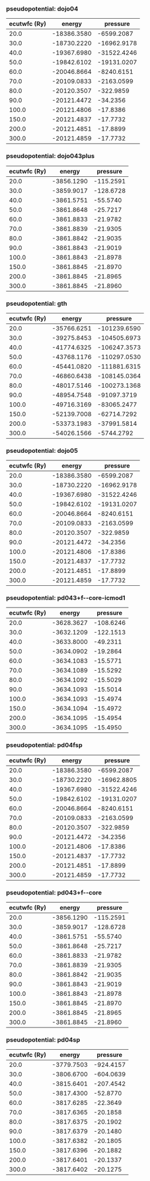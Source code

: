 ### pseudopotential: dojo04
| ecutwfc (Ry) | energy | pressure | 
| --- | --- | --- | 
| 20.0 | -18386.3580| -6599.2087|
| 30.0 | -18730.2220| -16962.9178|
| 40.0 | -19367.6980| -31522.4246|
| 50.0 | -19842.6102| -19131.0207|
| 60.0 | -20046.8664| -8240.6151|
| 70.0 | -20109.0833| -2163.0599|
| 80.0 | -20120.3507| -322.9859|
| 90.0 | -20121.4472| -34.2356|
| 100.0 | -20121.4806| -17.8386|
| 150.0 | -20121.4837| -17.7732|
| 200.0 | -20121.4851| -17.8899|
| 300.0 | -20121.4859| -17.7732|

### pseudopotential: dojo043plus
| ecutwfc (Ry) | energy | pressure | 
| --- | --- | --- | 
| 20.0 | -3856.1290| -115.2591|
| 30.0 | -3859.9017| -128.6728|
| 40.0 | -3861.5751| -55.5740|
| 50.0 | -3861.8648| -25.7217|
| 60.0 | -3861.8833| -21.9782|
| 70.0 | -3861.8839| -21.9305|
| 80.0 | -3861.8842| -21.9035|
| 90.0 | -3861.8843| -21.9019|
| 100.0 | -3861.8843| -21.8978|
| 150.0 | -3861.8845| -21.8970|
| 200.0 | -3861.8845| -21.8965|
| 300.0 | -3861.8845| -21.8960|

### pseudopotential: gth
| ecutwfc (Ry) | energy | pressure | 
| --- | --- | --- | 
| 20.0 | -35766.6251| -101239.6590|
| 30.0 | -39275.8453| -104505.6973|
| 40.0 | -41774.6325| -106247.3573|
| 50.0 | -43768.1176| -110297.0530|
| 60.0 | -45441.0820| -111881.6315|
| 70.0 | -46860.6438| -108145.0364|
| 80.0 | -48017.5146| -100273.1368|
| 90.0 | -48954.7548| -91097.3719|
| 100.0 | -49716.3169| -83065.2477|
| 150.0 | -52139.7008| -62714.7292|
| 200.0 | -53373.1983| -37991.5814|
| 300.0 | -54026.1566| -5744.2792|

### pseudopotential: dojo05
| ecutwfc (Ry) | energy | pressure | 
| --- | --- | --- | 
| 20.0 | -18386.3580| -6599.2087|
| 30.0 | -18730.2220| -16962.9178|
| 40.0 | -19367.6980| -31522.4246|
| 50.0 | -19842.6102| -19131.0207|
| 60.0 | -20046.8664| -8240.6151|
| 70.0 | -20109.0833| -2163.0599|
| 80.0 | -20120.3507| -322.9859|
| 90.0 | -20121.4472| -34.2356|
| 100.0 | -20121.4806| -17.8386|
| 150.0 | -20121.4837| -17.7732|
| 200.0 | -20121.4851| -17.8899|
| 300.0 | -20121.4859| -17.7732|

### pseudopotential: pd043+f--core-icmod1
| ecutwfc (Ry) | energy | pressure | 
| --- | --- | --- | 
| 20.0 | -3628.3627| -108.6246|
| 30.0 | -3632.1209| -122.1513|
| 40.0 | -3633.8000| -49.2311|
| 50.0 | -3634.0902| -19.2864|
| 60.0 | -3634.1083| -15.5771|
| 70.0 | -3634.1089| -15.5292|
| 80.0 | -3634.1092| -15.5029|
| 90.0 | -3634.1093| -15.5014|
| 100.0 | -3634.1093| -15.4974|
| 150.0 | -3634.1094| -15.4972|
| 200.0 | -3634.1095| -15.4954|
| 300.0 | -3634.1095| -15.4950|

### pseudopotential: pd04fsp
| ecutwfc (Ry) | energy | pressure | 
| --- | --- | --- | 
| 20.0 | -18386.3580| -6599.2087|
| 30.0 | -18730.2220| -16962.8805|
| 40.0 | -19367.6980| -31522.4246|
| 50.0 | -19842.6102| -19131.0207|
| 60.0 | -20046.8664| -8240.6151|
| 70.0 | -20109.0833| -2163.0599|
| 80.0 | -20120.3507| -322.9859|
| 90.0 | -20121.4472| -34.2356|
| 100.0 | -20121.4806| -17.8386|
| 150.0 | -20121.4837| -17.7732|
| 200.0 | -20121.4851| -17.8899|
| 300.0 | -20121.4859| -17.7732|

### pseudopotential: pd043+f--core
| ecutwfc (Ry) | energy | pressure | 
| --- | --- | --- | 
| 20.0 | -3856.1290| -115.2591|
| 30.0 | -3859.9017| -128.6728|
| 40.0 | -3861.5751| -55.5740|
| 50.0 | -3861.8648| -25.7217|
| 60.0 | -3861.8833| -21.9782|
| 70.0 | -3861.8839| -21.9305|
| 80.0 | -3861.8842| -21.9035|
| 90.0 | -3861.8843| -21.9019|
| 100.0 | -3861.8843| -21.8978|
| 150.0 | -3861.8845| -21.8970|
| 200.0 | -3861.8845| -21.8965|
| 300.0 | -3861.8845| -21.8960|

### pseudopotential: pd04sp
| ecutwfc (Ry) | energy | pressure | 
| --- | --- | --- | 
| 20.0 | -3779.7503| -924.4157|
| 30.0 | -3806.6700| -604.0639|
| 40.0 | -3815.6401| -207.4542|
| 50.0 | -3817.4300| -52.8770|
| 60.0 | -3817.6285| -22.3649|
| 70.0 | -3817.6365| -20.1858|
| 80.0 | -3817.6375| -20.1902|
| 90.0 | -3817.6379| -20.1480|
| 100.0 | -3817.6382| -20.1805|
| 150.0 | -3817.6396| -20.1882|
| 200.0 | -3817.6401| -20.1337|
| 300.0 | -3817.6402| -20.1275|

